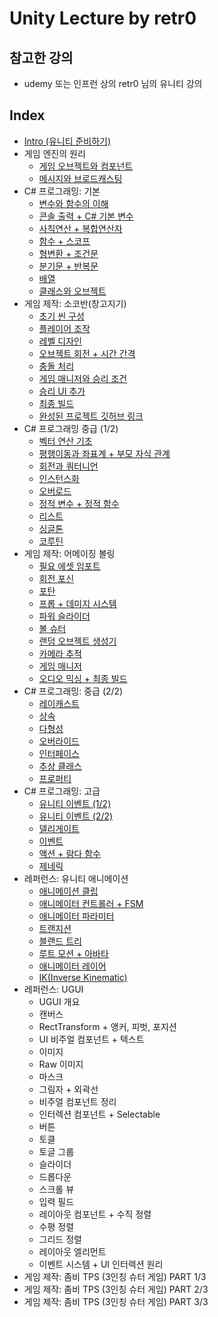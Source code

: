 # Unity Lecture by retr0

## 참고한 강의

- udemy 또는 인프런 상의 retr0 님의 유니티 강의

## Index

- [Intro (유니티 준비하기)](retr0_unity_intro.md)
- 게임 엔진의 원리
  - [게임 오브젝트와 컴포넌트](retr0_unity_principle_of_game_engine_1.md)
  - [메시지와 브로드캐스팅](retr0_unity_principle_of_game_engine_2.md)
- C# 프로그래밍: 기본
  - [변수와 함수의 이해](retr0_unity_C_sharp_basics_1.md)
  - [콘솔 출력 + C# 기본 변수](retr0_unity_C_sharp_basics_2.md)
  - [사칙연산 + 복합연산자](retr0_unity_C_sharp_basics_3.md)
  - [함수 + 스코프](retr0_unity_C_sharp_basics_4.md)
  - [형변환 + 조건문](retr0_unity_C_sharp_basics_5.md)
  - [분기문 + 반복문](retr0_unity_C_sharp_basics_6.md)
  - [배열](retr0_unity_C_sharp_basics_7.md)
  - [클래스와 오브젝트](retr0_unity_C_sharp_basics_8.md)
- 게임 제작: 소코반(창고지기)
  - [초기 씬 구성](retr0_unity_Sokovan_1.md)
  - [플레이어 조작](retr0_unity_Sokovan_2.md)
  - [레벨 디자인](retr0_unity_Sokovan_3.md)
  - [오브젝트 회전 + 시간 간격](retr0_unity_Sokovan_4.md)
  - [충돌 처리](retr0_unity_Sokovan_5.md)
  - [게임 매니저와 승리 조건](retr0_unity_Sokovan_6.md)
  - [승리 UI 추가](retr0_unity_Sokovan_7.md)
  - [최종 빌드](retr0_unity_Sokovan_8.md)
  - [완성된 프로젝트 깃허브 링크](https://github.com/kwan3854/Sokovan_Game)
- C# 프로그래밍 중급 (1/2)
  - [벡터 연산 기초](retr0_unity_C_sharp_mid_1.md)
  - [평행이동과 좌표계 + 부모 자식 관계](retr0_unity_C_sharp_mid_2.md)
  - [회전과 쿼터니언](retr0_unity_C_sharp_mid_3.md)
  - [인스턴스화](retr0_unity_C_sharp_mid_4.md)
  - [오버로드](retr0_unity_C_sharp_mid_5.md)
  - [정적 변수 + 정적 함수](retr0_unity_C_sharp_mid_6.md)
  - [리스트](retr0_unity_C_sharp_mid_7.md)
  - [싱글톤](retr0_unity_C_sharp_mid_8.md)
  - [코루틴](retr0_unity_C_sharp_mid_9.md)
- 게임 제작: 어메이징 볼링
  - [필요 에셋 임포트](retr0_unity_Amazing_Bowling.md)
  - [회전 포신](retr0_unity_Amazing_Bowling_2.md)
  - [포탄](retr0_unity_Amazing_Bowling_3.md)
  - [프롭 + 데미지 시스템](retr0_unity_Amazing_Bowling_4.md)
  - [파워 슬라이더](retr0_unity_Amazing_Bowling_5.md)
  - [볼 슈터](retr0_unity_Amazing_Bowling_6.md)
  - [랜덤 오브젝트 생성기](retr0_unity_Amazing_Bowling_7.md)
  - [카메라 추적](retr0_unity_Amazing_Bowling_8.md)
  - [게임 매니저](retr0_unity_Amazing_Bowling_9.md)
  - [오디오 믹싱 + 최종 빌드](retr0_unity_Amazing_Bowling_10.md)
- C# 프로그래밍: 중급 (2/2)
  - [레이캐스트](retr0_unity_C_sharp_mid_10.md)
  - [상속](retr0_unity_C_sharp_mid_11.md)
  - [다형성](retr0_unity_C_sharp_mid_12.md)
  - [오버라이드](retr0_unity_C_sharp_mid_13.md)
  - [인터페이스](retr0_unity_C_sharp_mid_14.md)
  - [추상 클래스](retr0_unity_C_sharp_mid_15.md)
  - [프로퍼티](retr0_unity_C_sharp_mid_16.md)
- C# 프로그래밍: 고급
  - [유니티 이벤트 (1/2)](retr0_unity_C_sharp_high_1.md)
  - [유니티 이벤트 (2/2)](retr0_unity_C_sharp_high_2.md)
  - [델리게이트](retr0_unity_C_sharp_high_3.md)
  - [이벤트](retr0_unity_C_sharp_high_4.md)
  - [액션 + 람다 함수](retr0_unity_C_sharp_high_5.md)
  - [제네릭](retr0_unity_C_sharp_high_6.md)
- 레퍼런스: 유니티 애니메이션
  - [애니메이션 클립](retr0_unity_animation_1.md)
  - [애니메이터 컨트롤러 + FSM](retr0_unity_animation_2.md)
  - [애니메이터 파라미터](retr0_unity_animation_3.md)
  - [트랜지션](retr0_unity_animation_4.md)
  - [블랜드 트리](retr0_unity_animation_5.md)
  - [루트 모션 + 아바타](retr0_unity_animation_6.md)
  - [애니메이터 레이어](retr0_unity_animation_7.md)
  - [IK(Inverse Kinematic)](retr0_unity_animation_8.md)
- 레퍼런스: UGUI
  - UGUI 개요
  - 캔버스
  - RectTransform + 앵커, 피벗, 포지션
  - UI 비주얼 컴포넌트 + 텍스트
  - 이미지
  - Raw 이미지
  - 마스크
  - 그림자 + 외곽선
  - 비주얼 컴포넌트 정리
  - 인터렉션 컴포넌트 + Selectable
  - 버튼
  - 토클
  - 토글 그룹
  - 슬라이더
  - 드롭다운
  - 스크롤 뷰
  - 입력 필드
  - 레이아웃 컴포넌트 + 수직 정렬
  - 수평 정렬
  - 그리드 정렬
  - 레이아웃 엘리먼트
  - 이벤트 시스템 + UI 인터렉션 원리
- 게임 제작: 좀비 TPS (3인칭 슈터 게임) PART 1/3
- 게임 제작: 좀비 TPS (3인칭 슈터 게임) PART 2/3
- 게임 제작: 좀비 TPS (3인칭 슈터 게임) PART 3/3